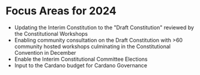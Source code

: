 # Focus Areas for 2024

* Updating the Interim Constitution to the "Draft Constitution" reviewed by the Constitutional Workshops
* Enabling community consultation on the Draft Constitution with >60 community hosted workshops culminating in the Constitutional Convention in December
* Enable the Interim Constitutional Committee Elections
* Input to the Cardano budget for Cardano Governance
